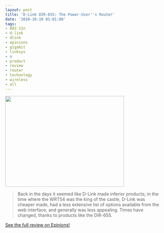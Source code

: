 ```yaml
---
layout: post
title: 'D-Link DIR-655: The Power-User''s Router'
date: '2010-10-19 01:01:00'
tags:
- 802-11n
- d-link
- dlink
- epinions
- gigabit
- linksys
- n
- product
- review
- router
- technology
- wireless
- all
---
```


<a href="http://maximerousseau.files.wordpress.com/2010/10/dir-655_front.png"><img src="http://maximerousseau.files.wordpress.com/2010/10/dir-655_front.png" alt="" title="DIR-655_front" width="380" height="290" class="aligncenter size-full wp-image-504" /></a>
<blockquote>Back in the days it seemed like D-Link made inferior products; in the time where the WRT54 was the king of the castle, D-Link was cheaper made, had a less extensive list of options available from the web interface, and generally was less appealing. Times have changed, thanks to products like the DIR-655.</blockquote>

<a href="http://www99.epinions.com/review/D_Link_Xtreme_N_Cable_DSL_Router_Model_DIR_655/content_528255585924">See the full review on Epinions!</a>
